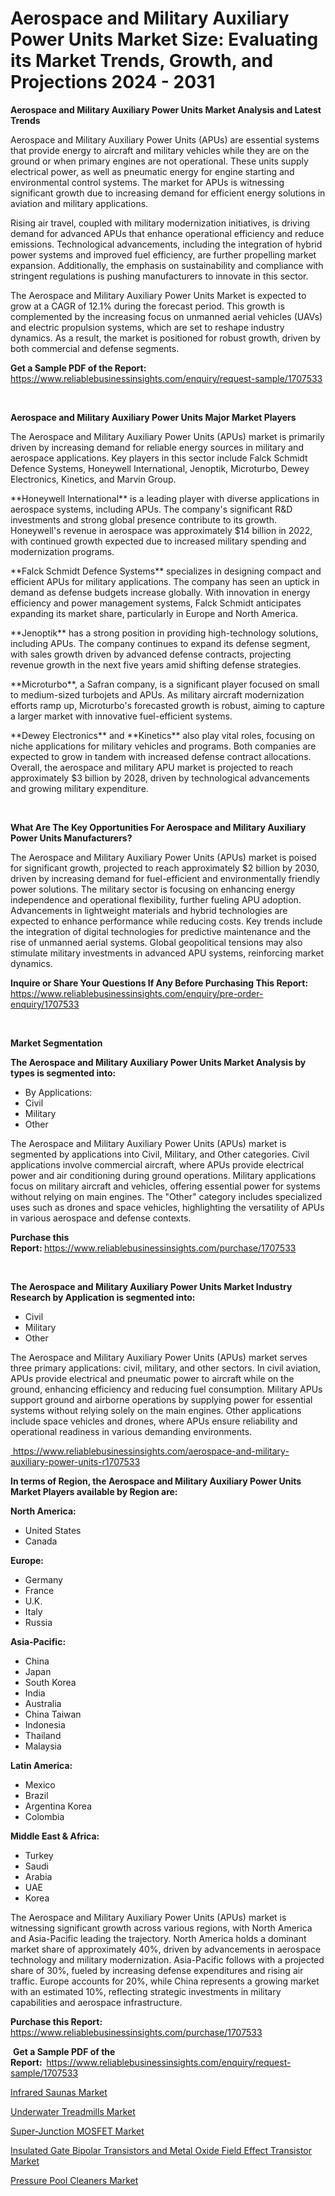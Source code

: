 <p><h1>Aerospace and Military Auxiliary Power Units Market Size: Evaluating its Market Trends, Growth, and Projections 2024 - 2031</h1></p><p><strong>Aerospace and Military Auxiliary Power Units Market Analysis and Latest Trends</strong></p>
<p><p>Aerospace and Military Auxiliary Power Units (APUs) are essential systems that provide energy to aircraft and military vehicles while they are on the ground or when primary engines are not operational. These units supply electrical power, as well as pneumatic energy for engine starting and environmental control systems. The market for APUs is witnessing significant growth due to increasing demand for efficient energy solutions in aviation and military applications. </p><p>Rising air travel, coupled with military modernization initiatives, is driving demand for advanced APUs that enhance operational efficiency and reduce emissions. Technological advancements, including the integration of hybrid power systems and improved fuel efficiency, are further propelling market expansion. Additionally, the emphasis on sustainability and compliance with stringent regulations is pushing manufacturers to innovate in this sector. </p><p>The Aerospace and Military Auxiliary Power Units Market is expected to grow at a CAGR of 12.1% during the forecast period. This growth is complemented by the increasing focus on unmanned aerial vehicles (UAVs) and electric propulsion systems, which are set to reshape industry dynamics. As a result, the market is positioned for robust growth, driven by both commercial and defense segments.</p></p>
<p><strong>Get a Sample PDF of the Report:&nbsp;</strong> <a href="https://www.reliablebusinessinsights.com/enquiry/request-sample/1707533?utm_campaign=96&utm_medium=2&utm_source=Github&utm_content=ia&utm_term=17122024&utm_id=aerospace-and-military-auxiliary-power-units">https://www.reliablebusinessinsights.com/enquiry/request-sample/1707533</a></p>
<p>&nbsp;</p>
<p><strong>Aerospace and Military Auxiliary Power Units Major Market Players</strong></p>
<p><p>The Aerospace and Military Auxiliary Power Units (APUs) market is primarily driven by increasing demand for reliable energy sources in military and aerospace applications. Key players in this sector include Falck Schmidt Defence Systems, Honeywell International, Jenoptik, Microturbo, Dewey Electronics, Kinetics, and Marvin Group.</p><p>**Honeywell International** is a leading player with diverse applications in aerospace systems, including APUs. The company's significant R&D investments and strong global presence contribute to its growth. Honeywell's revenue in aerospace was approximately $14 billion in 2022, with continued growth expected due to increased military spending and modernization programs.</p><p>**Falck Schmidt Defence Systems** specializes in designing compact and efficient APUs for military applications. The company has seen an uptick in demand as defense budgets increase globally. With innovation in energy efficiency and power management systems, Falck Schmidt anticipates expanding its market share, particularly in Europe and North America.</p><p>**Jenoptik** has a strong position in providing high-technology solutions, including APUs. The company continues to expand its defense segment, with sales growth driven by advanced defense contracts, projecting revenue growth in the next five years amid shifting defense strategies.</p><p>**Microturbo**, a Safran company, is a significant player focused on small to medium-sized turbojets and APUs. As military aircraft modernization efforts ramp up, Microturbo's forecasted growth is robust, aiming to capture a larger market with innovative fuel-efficient systems.</p><p>**Dewey Electronics** and **Kinetics** also play vital roles, focusing on niche applications for military vehicles and programs. Both companies are expected to grow in tandem with increased defense contract allocations. Overall, the aerospace and military APU market is projected to reach approximately $3 billion by 2028, driven by technological advancements and growing military expenditure.</p></p>
<p>&nbsp;</p>
<p><strong>What Are The Key Opportunities For Aerospace and Military Auxiliary Power Units Manufacturers?</strong></p>
<p><p>The Aerospace and Military Auxiliary Power Units (APUs) market is poised for significant growth, projected to reach approximately $2 billion by 2030, driven by increasing demand for fuel-efficient and environmentally friendly power solutions. The military sector is focusing on enhancing energy independence and operational flexibility, further fueling APU adoption. Advancements in lightweight materials and hybrid technologies are expected to enhance performance while reducing costs. Key trends include the integration of digital technologies for predictive maintenance and the rise of unmanned aerial systems. Global geopolitical tensions may also stimulate military investments in advanced APU systems, reinforcing market dynamics.</p></p>
<p><strong>Inquire or Share Your Questions If Any Before Purchasing This Report:</strong> <a href="https://www.reliablebusinessinsights.com/enquiry/pre-order-enquiry/1707533?utm_campaign=96&utm_medium=2&utm_source=Github&utm_content=ia&utm_term=17122024&utm_id=aerospace-and-military-auxiliary-power-units">https://www.reliablebusinessinsights.com/enquiry/pre-order-enquiry/1707533</a></p>
<p>&nbsp;</p>
<p><strong>Market Segmentation</strong></p>
<p><strong>The Aerospace and Military Auxiliary Power Units Market Analysis by types is segmented into:</strong></p>
<p><ul><li>By Applications:</li><li>Civil</li><li>Military</li><li>Other</li></ul></p>
<p><p>The Aerospace and Military Auxiliary Power Units (APUs) market is segmented by applications into Civil, Military, and Other categories. Civil applications involve commercial aircraft, where APUs provide electrical power and air conditioning during ground operations. Military applications focus on military aircraft and vehicles, offering essential power for systems without relying on main engines. The "Other" category includes specialized uses such as drones and space vehicles, highlighting the versatility of APUs in various aerospace and defense contexts.</p></p>
<p><strong>Purchase this Report:&nbsp;</strong><a href="https://www.reliablebusinessinsights.com/purchase/1707533?utm_campaign=96&utm_medium=2&utm_source=Github&utm_content=ia&utm_term=17122024&utm_id=aerospace-and-military-auxiliary-power-units">https://www.reliablebusinessinsights.com/purchase/1707533</a></p>
<p>&nbsp;</p>
<p><strong>The Aerospace and Military Auxiliary Power Units Market Industry Research by Application is segmented into:</strong></p>
<p><ul><li>Civil</li><li>Military</li><li>Other</li></ul></p>
<p><p>The Aerospace and Military Auxiliary Power Units (APUs) market serves three primary applications: civil, military, and other sectors. In civil aviation, APUs provide electrical and pneumatic power to aircraft while on the ground, enhancing efficiency and reducing fuel consumption. Military APUs support ground and airborne operations by supplying power for essential systems without relying solely on the main engines. Other applications include space vehicles and drones, where APUs ensure reliability and operational readiness in various demanding environments.</p></p>
<p><a href="https://www.reliablebusinessinsights.com/aerospace-and-military-auxiliary-power-units-r1707533?utm_campaign=96&utm_medium=2&utm_source=Github&utm_content=ia&utm_term=17122024&utm_id=aerospace-and-military-auxiliary-power-units">&nbsp;https://www.reliablebusinessinsights.com/aerospace-and-military-auxiliary-power-units-r1707533</a></p>
<p><strong>In terms of Region, the Aerospace and Military Auxiliary Power Units Market Players available by Region are:</strong></p>
<p>
    <p> <strong> North America: </strong>
        <ul>
            <li>United States</li>
            <li>Canada</li>
        </ul>
        </p> 
    <p> <strong> Europe: </strong>
        <ul>
            <li>Germany</li>
            <li>France</li>
            <li>U.K.</li>
            <li>Italy</li>
            <li>Russia</li>
        </ul>
        </p> 
    <p> <strong> Asia-Pacific: </strong>
        <ul>
            <li>China</li>
            <li>Japan</li>
            <li>South Korea</li>
            <li>India</li>
            <li>Australia</li>
            <li>China Taiwan</li>
            <li>Indonesia</li>
            <li>Thailand</li>
            <li>Malaysia</li>
        </ul>
        </p> 
    <p> <strong> Latin America: </strong>
        <ul>
            <li>Mexico</li>
            <li>Brazil</li>
            <li>Argentina Korea</li>
            <li>Colombia</li>
        </ul>
        </p> 
    <p> <strong> Middle East & Africa: </strong>
        <ul>
            <li>Turkey</li>
            <li>Saudi</li>
            <li>Arabia</li>
            <li>UAE</li>
            <li>Korea</li>
        </ul>
    </p>
    </p>
<p><p>The Aerospace and Military Auxiliary Power Units (APUs) market is witnessing significant growth across various regions, with North America and Asia-Pacific leading the trajectory. North America holds a dominant market share of approximately 40%, driven by advancements in aerospace technology and military modernization. Asia-Pacific follows with a projected share of 30%, fueled by increasing defense expenditures and rising air traffic. Europe accounts for 20%, while China represents a growing market with an estimated 10%, reflecting strategic investments in military capabilities and aerospace infrastructure.</p></p>
<p><strong>Purchase this Report: </strong><a href="https://www.reliablebusinessinsights.com/purchase/1707533?utm_campaign=96&utm_medium=2&utm_source=Github&utm_content=ia&utm_term=17122024&utm_id=aerospace-and-military-auxiliary-power-units">https://www.reliablebusinessinsights.com/purchase/1707533</a></p>
<p>&nbsp;<strong>Get a Sample PDF of the Report:&nbsp;&nbsp;</strong><a href="https://www.reliablebusinessinsights.com/enquiry/request-sample/1707533?utm_campaign=96&utm_medium=2&utm_source=Github&utm_content=ia&utm_term=17122024&utm_id=aerospace-and-military-auxiliary-power-units">https://www.reliablebusinessinsights.com/enquiry/request-sample/1707533</a></p>
<p><strong></strong></p>
<p><p><a href="https://www.linkedin.com/pulse/global-infrared-saunas-market-comprehensive-analysis-size-6ldnf?utm_campaign=96&utm_medium=2&utm_source=Github&utm_content=ia&utm_term=17122024&utm_id=aerospace-and-military-auxiliary-power-units">Infrared Saunas Market</a></p><p><a href="https://www.linkedin.com/pulse/key-drivers-underwater-treadmills-market-expansion-2024-2031-118-fi4hf?utm_campaign=96&utm_medium=2&utm_source=Github&utm_content=ia&utm_term=17122024&utm_id=aerospace-and-military-auxiliary-power-units">Underwater Treadmills Market</a></p><p><a href="https://github.com/DianaWilson796/Market-Research-Report-List-1/blob/main/super-junction-mosfet-market.md?utm_campaign=96&utm_medium=2&utm_source=Github&utm_content=ia&utm_term=17122024&utm_id=aerospace-and-military-auxiliary-power-units">Super-Junction MOSFET Market</a></p><p><a href="https://github.com/luisem4tmccuan/Market-Research-Report-List-1/blob/main/insulated-gate-bipolar-transistors-and-metal-oxide-field-effect-transistor-market.md?utm_campaign=96&utm_medium=2&utm_source=Github&utm_content=ia&utm_term=17122024&utm_id=aerospace-and-military-auxiliary-power-units">Insulated Gate Bipolar Transistors and Metal Oxide Field Effect Transistor Market</a></p><p><a href="https://www.linkedin.com/pulse/finding-growth-prospectsaided-through-pressure-pool-cleaners-vsyef?utm_campaign=96&utm_medium=2&utm_source=Github&utm_content=ia&utm_term=17122024&utm_id=aerospace-and-military-auxiliary-power-units">Pressure Pool Cleaners Market</a></p></p>